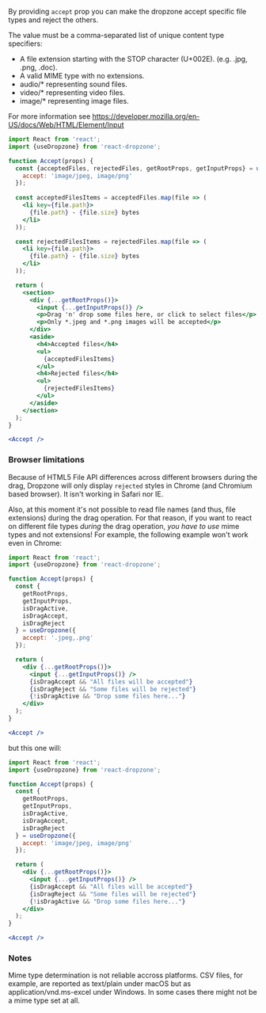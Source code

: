 By providing `accept` prop you can make the dropzone accept specific file types and reject the others.

The value must be a comma-separated list of unique content type specifiers:
* A file extension starting with the STOP character (U+002E). (e.g. .jpg, .png, .doc).
* A valid MIME type with no extensions.
* audio/* representing sound files.
* video/* representing video files.
* image/* representing image files.

For more information see https://developer.mozilla.org/en-US/docs/Web/HTML/Element/Input

```jsx harmony
import React from 'react';
import {useDropzone} from 'react-dropzone';

function Accept(props) {
  const {acceptedFiles, rejectedFiles, getRootProps, getInputProps} = useDropzone({
    accept: 'image/jpeg, image/png'
  });
  
  const acceptedFilesItems = acceptedFiles.map(file => (
    <li key={file.path}>
      {file.path} - {file.size} bytes
    </li>
  ));

  const rejectedFilesItems = rejectedFiles.map(file => (
    <li key={file.path}>
      {file.path} - {file.size} bytes
    </li>
  ));

  return (
    <section>
      <div {...getRootProps()}>
        <input {...getInputProps()} />
        <p>Drag 'n' drop some files here, or click to select files</p>
        <p>Only *.jpeg and *.png images will be accepted</p>
      </div>
      <aside>
        <h4>Accepted files</h4>
        <ul>
          {acceptedFilesItems}
        </ul>
        <h4>Rejected files</h4>
        <ul>
          {rejectedFilesItems}
        </ul>
      </aside>
    </section>
  );
}

<Accept />
```

### Browser limitations

Because of HTML5 File API differences across different browsers during the drag, Dropzone will only display `rejected` styles in Chrome (and Chromium based browser). It isn't working in Safari nor IE.

Also, at this moment it's not possible to read file names (and thus, file extensions) during the drag operation. For that reason, if you want to react on different file types _during_ the drag operation, _you have to use_ mime types and not extensions! For example, the following example won't work even in Chrome:

```jsx harmony
import React from 'react';
import {useDropzone} from 'react-dropzone';

function Accept(props) {
  const {
    getRootProps,
    getInputProps,
    isDragActive,
    isDragAccept,
    isDragReject
  } = useDropzone({
    accept: '.jpeg,.png'
  });

  return (
    <div {...getRootProps()}>
      <input {...getInputProps()} />
      {isDragAccept && "All files will be accepted"}
      {isDragReject && "Some files will be rejected"}
      {!isDragActive && "Drop some files here..."}
    </div>
  );
}

<Accept />
```

but this one will:

```jsx harmony
import React from 'react';
import {useDropzone} from 'react-dropzone';

function Accept(props) {
  const {
    getRootProps,
    getInputProps,
    isDragActive,
    isDragAccept,
    isDragReject
  } = useDropzone({
    accept: 'image/jpeg, image/png'
  });

  return (
    <div {...getRootProps()}>
      <input {...getInputProps()} />
      {isDragAccept && "All files will be accepted"}
      {isDragReject && "Some files will be rejected"}
      {!isDragActive && "Drop some files here..."}
    </div>
  );
}

<Accept />
```

### Notes

Mime type determination is not reliable accross platforms. CSV files, for example, are reported as text/plain under macOS but as application/vnd.ms-excel under Windows. In some cases there might not be a mime type set at all.

